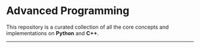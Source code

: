 # Advanced Programming 

 This repository is a curated collection of all the core concepts and implementations on **Python** and **C++**.

---

